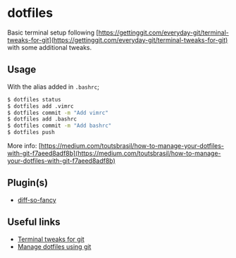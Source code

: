 # dotfiles

Basic terminal setup following [https://gettinggit.com/everyday-git/terminal-tweaks-for-git](https://gettinggit.com/everyday-git/terminal-tweaks-for-git) with some additional tweaks.

## Usage

With the alias added in `.bashrc`;

```bash
$ dotfiles status
$ dotfiles add .vimrc
$ dotfiles commit -m "Add vimrc"
$ dotfiles add .bashrc
$ dotfiles commit -m "Add bashrc"
$ dotfiles push
```

More info: [https://medium.com/toutsbrasil/how-to-manage-your-dotfiles-with-git-f7aeed8adf8b](https://medium.com/toutsbrasil/how-to-manage-your-dotfiles-with-git-f7aeed8adf8b)

## Plugin(s)
- [diff-so-fancy](https://github.com/so-fancy/diff-so-fancy)

## Useful links

- [Terminal tweaks for git](https://gettinggit.com/everyday-git/terminal-tweaks-for-git)
- [Manage dotfiles using git](https://medium.com/toutsbrasil/how-to-manage-your-dotfiles-with-git-f7aeed8adf8b)
